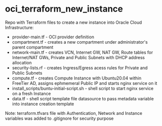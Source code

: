 # oci_terraform_new_instance
Repo with Terraform files to create a new instance into Oracle Cloud Infrastructure:
* provider-main.tf - OCI provider definition
* compartment.tf - creates a new compartment under administrator's parent compartment
* network-main.tf - creates VCN, Internet GW, NAT GW, Route tables for Internet/NAT GWs, Private and Public Subnets with DHCP address allocation
* security-lists.rf - creates Ingress/Egress acess rules for Private and Public Subnets
* compute.tf - creates Compute Instance with Ubuntu20.04 within FreeTier AD, assigns ephmemeral Public IP and starts nginx service on it
* install_scripts/buntu-initial-script.sh - shell script to start nginx service on a fresh Instance
* data.tf - shell script template file datasource to pass metadata variable into instance creation template

Note: terraform.tfvars file with Authentication, Network and Instance variables was added to .gitignore for security purpose

